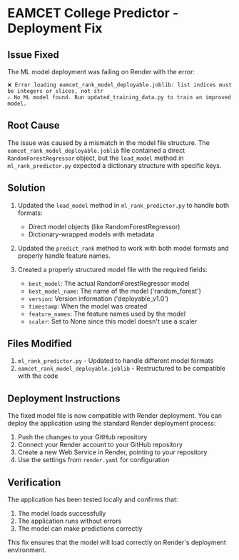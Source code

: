 # EAMCET College Predictor - Deployment Fix

## Issue Fixed

The ML model deployment was failing on Render with the error:

```
❌ Error loading eamcet_rank_model_deployable.joblib: list indices must be integers or slices, not str
⚠️ No ML model found. Run updated_training_data.py to train an improved model.
```

## Root Cause

The issue was caused by a mismatch in the model file structure. The `eamcet_rank_model_deployable.joblib` file contained a direct `RandomForestRegressor` object, but the `load_model` method in `ml_rank_predictor.py` expected a dictionary structure with specific keys.

## Solution

1. Updated the `load_model` method in `ml_rank_predictor.py` to handle both formats:
   - Direct model objects (like RandomForestRegressor)
   - Dictionary-wrapped models with metadata

2. Updated the `predict_rank` method to work with both model formats and properly handle feature names.

3. Created a properly structured model file with the required fields:
   - `best_model`: The actual RandomForestRegressor model
   - `best_model_name`: The name of the model ('random_forest')
   - `version`: Version information ('deployable_v1.0')
   - `timestamp`: When the model was created
   - `feature_names`: The feature names used by the model
   - `scaler`: Set to None since this model doesn't use a scaler

## Files Modified

1. `ml_rank_predictor.py` - Updated to handle different model formats
2. `eamcet_rank_model_deployable.joblib` - Restructured to be compatible with the code

## Deployment Instructions

The fixed model file is now compatible with Render deployment. You can deploy the application using the standard Render deployment process:

1. Push the changes to your GitHub repository
2. Connect your Render account to your GitHub repository
3. Create a new Web Service in Render, pointing to your repository
4. Use the settings from `render.yaml` for configuration

## Verification

The application has been tested locally and confirms that:

1. The model loads successfully
2. The application runs without errors
3. The model can make predictions correctly

This fix ensures that the model will load correctly on Render's deployment environment.